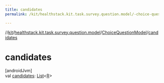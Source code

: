 ```yaml
---
title: candidates
permalink: /kit/healthstack.kit.task.survey.question.model/-choice-question-model/candidates.html

---
```

//[kit](/kit.html)/[healthstack.kit.task.survey.question.model](../index.html)/[ChoiceQuestionModel](index.html)/[candidates](candidates.html)



# candidates



[androidJvm]\
val [candidates](candidates.html): [List](https://kotlinlang.org/api/latest/jvm/stdlib/kotlin.collections/-list/index.html)&lt;[R](index.html)&gt;




